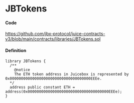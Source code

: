 # JBTokens

#### Code

https://github.com/jbx-protocol/juice-contracts-v3/blob/main/contracts/libraries/JBTokens.sol

#### Definition

```
library JBTokens {
  /** 
    @notice 
    The ETH token address in Juicebox is represented by 0x000000000000000000000000000000000000EEEe.
  */
  address public constant ETH = address(0x000000000000000000000000000000000000EEEe);
}
```

